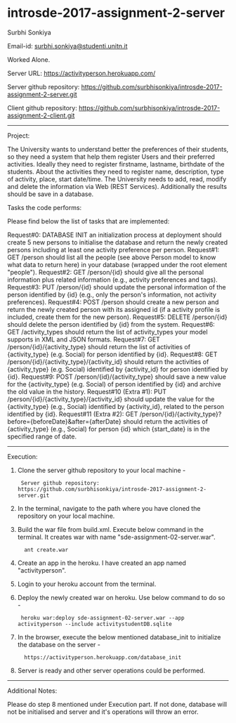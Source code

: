 # introsde-2017-assignment-2-server

Surbhi Sonkiya

Email-id: surbhi.sonkiya@studenti.unitn.it

Worked Alone.

Server URL: https://activityperson.herokuapp.com/

Server github repository: https://github.com/surbhisonkiya/introsde-2017-assignment-2-server.git

Client github repository: https://github.com/surbhisonkiya/introsde-2017-assignment-2-client.git

*********************************************************************************************************************************

Project: 

The University wants to understand better the preferences of their students, so they need a system that help them register Users and their preferred activities. Ideally they need to register firstname, lastname, birthdate of the students. About the activities they need to register name, description, type of activity, place, start date/time. The University needs to add, read, modify and delete the information via Web (REST Services). Additionally the results should be save in a database.

Tasks the code performs:


Please find below the list of tasks that are implemented:

Request#0: DATABASE INIT an initialization process at deployment should create 5 new persons to initialise the database and return the newly created persons including at least one activity preference per person.
Request#1: GET /person should list all the people (see above Person model to know what data to return here) in your database (wrapped under the root element "people").
Request#2: GET /person/{id} should give all the personal information plus related information (e.g., activity preferences and tags).
        Request#3: PUT /person/{id} should update the personal information of the person identified by {id} (e.g., only the person's information, not activity preferences).
        Request#4: POST /person should create a new person and return the newly created person with its assigned id (if a activity profile is included, create them for the new person).
        Request#5: DELETE /person/{id} should delete the person identified by {id} from the system.
        Request#6: GET /activity_types should return the list of activity_types your model supports in XML and JSON formats.
        Request#7: GET /person/{id}/{activity_type} should return the list of activities of {activity_type} (e.g. Social) for person identified by {id}.
        Request#8: GET /person/{id}/{activity_type}/{activity_id} should return the activities of {activity_type} (e.g. Social) identified by {activity_id} for person identified by {id}.
        Request#9: POST /person/{id}/{activity_type} should save a new value for the {activity_type} (e.g. Social) of person identified by {id} and archive the old value in the history.
Request#10 (Extra #1): PUT /person/{id}/{activity_type}/{activity_id} should update the value for the {activity_type} (e.g., Social) identified by {activity_id}, related to the person identified by {id}.
Request#11 (Extra #2): GET /person/{id}/{activity_type}?before={beforeDate}&after={afterDate} should return the activities of {activity_type} (e.g., Social) for person {id} which {start_date} is in the specified range of date.



*********************************************************************************************************************************

Execution: 

1) Clone the server github repository to your local machine -

        Server github repository: https://github.com/surbhisonkiya/introsde-2017-assignment-2-server.git

2) In the terminal, navigate to the path where you have cloned the repository on your local machine. 
3) Build the war file from build.xml. Execute below command in the terminal. It creates war with name "sde-assignment-02-server.war".

         ant create.war
         
5) Create an app in the heroku. I have created an app named "activityperson".
6) Login to your heroku account from the terminal.
7) Deploy the newly created war on heroku. Use below command to do so -

        heroku war:deploy sde-assignment-02-server.war --app activityperson --include activitystudentDB.sqlite

8) In the browser, execute the below mentioned database_init to initialize the database on the server -
     
         https://activityperson.herokuapp.com/database_init


9) Server is ready and other server operations could be performed.
*********************************************************************************************************************************

Additional Notes: 

Please do step 8 mentioned under Execution part. If not done, database will not be initialised and server and it's operations will throw an error.
